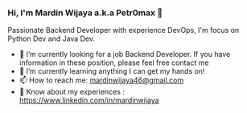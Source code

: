 ### Hi, I'm Mardin Wijaya a.k.a Petr0max 👋

Passionate Backend Developer with experience DevOps, I'm focus on Python Dev and Java Dev.

- :briefcase: I’m currently looking for a job Backend Developer. If you have information in these position, please feel free contact me
- 🌱 I’m currently learning anything I can get my hands on!
- 📫 How to reach me: mardinwijaya46@gmail.com
- :page_with_curl: Know about my experiences : https://www.linkedin.com/in/mardinwijaya
